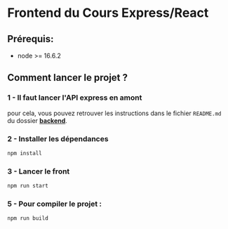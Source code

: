 # Frontend du Cours Express/React

## Prérequis:

- node >= 16.6.2

## Comment lancer le projet ?

### 1 - Il faut lancer l'API express en amont

pour cela, vous pouvez retrouver les instructions dans le fichier `README.md` du dossier [**backend**](https://github.com/Fredkiss3/cours-express-react/tree/main/backend).

### 2 - Installer les dépendances

```bash
npm install
```


### 3 - Lancer le front

```bash
npm run start
```

### 5 - Pour compiler le projet :

```bash
npm run build 
```